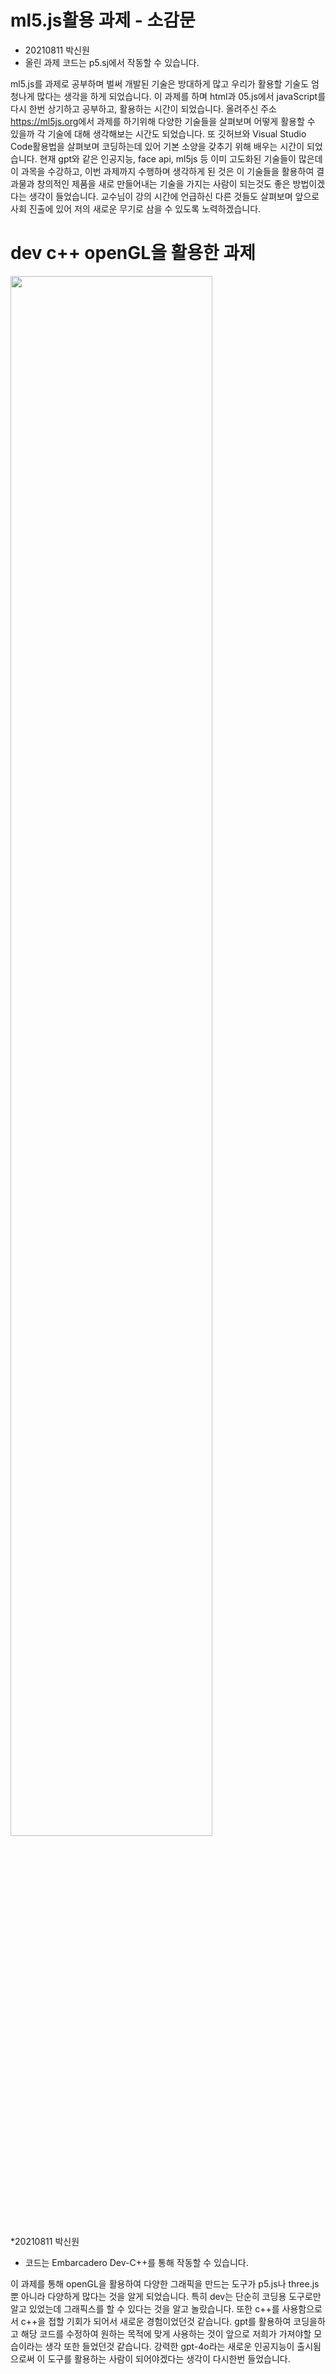 ml5.js활용 과제 - 소감문
===================
* 20210811 박신원 
 * 올린 과제 코드는 p5.sj에서 작동할 수 있습니다.


ml5.js를 과제로 공부하며 벌써 개발된 기술은 방대하게 많고 우리가 활용할 기술도 엄청나게 많다는 생각을 하게 되었습니다.
이 과제를 하며 html과 05.js에서 javaScript를 다시 한번 상기하고 공부하고, 활용하는 시간이 되었습니다.
올려주신 주소 <https://ml5js.org>에서 과제를 하기위해 다양한 기술들을 살펴보며 어떻게 활용할 수 있을까 각 기술에 대해 생각해보는 시간도 되었습니다.
또 깃허브와 Visual Studio Code활용법을 살펴보며 코딩하는데 있어 기본 소양을 갖추기 위해 배우는 시간이 되었습니다.
현재 gpt와 같은 인공지능,   face api, ml5js 등 이미 고도화된 기술들이 많은데 이 과목을 수강하고, 이번 과제까지 수행하며 생각하게 된 것은
이 기술들을 활용하여 결과물과 창의적인 제품을 새로 만들어내는 기술을 가지는 사람이 되는것도 좋은 방법이겠다는 생각이 들었습니다.
교수님이 강의 시간에 언급하신 다른 것들도 살펴보며 앞으로 사회 진출에 있어 저의 새로운 무기로 삼을 수 있도록 노력하겠습니다.

dev c++ openGL을 활용한 과제
============================
<img width="80%" src="https://github.com/psw36/-ml5.js/issues/1#issue-2294819490"/>

*20210811 박신원
 * 코드는 Embarcadero Dev-C++를 통해 작동할 수 있습니다.

이 과제를 통해 openGL을 활용하여 다양한 그래픽을 만드는 도구가 p5.js나 three.js 뿐 아니라 다양하게 많다는 것을 알게 되었습니다.
특히 dev는 단순히 코딩용 도구로만 알고 있었는데 그래픽스를 할 수 있다는 것을 알고 놀랐습니다.
또한 c++를 사용함으로서 c++을 접할 기회가 되어서 새로운 경험이었던것 같습니다. gpt를 활용하여 코딩을하고 해당 코드를 수정하여 
원하는 목적에 맞게 사용하는 것이 앞으로 저희가 가져야할 모습이라는 생각 또한 들었던것 같습니다.
강력한 gpt-4o라는 새로운 인공지능이 출시됨으로써 이 도구를 활용하는 사람이 되어야겠다는 생각이 다시한번 들었습니다.

